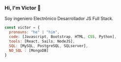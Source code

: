 ### Hi, I'm Victor 👋

Soy ingeniero Electrónico Desarrollador JS Full Stack.


```javascript
const victor = {
  pronouns: "he" | "him",
  code: [Javascript, Bootstrap, HTML, CSS, Python],
  tools: [React, Sails, NodeJS],
  SQL: [MySQL, PostgreSQL, SQLserver],
  NO_SQL : [MongoDB]
}
```


<!--
**vicyoking88/vicyoking88** is a ✨ _special_ ✨ repository because its `README.md` (this file) appears on your GitHub profile.

Here are some ideas to get you started:

- 🔭 I’m currently working on ...
- 🌱 I’m currently learning ...
- 👯 I’m looking to collaborate on ...
- 🤔 I’m looking for help with ...
- 💬 Ask me about ...
- 📫 How to reach me: ...
- 😄 Pronouns: ...
- ⚡ Fun fact: ...
-->
